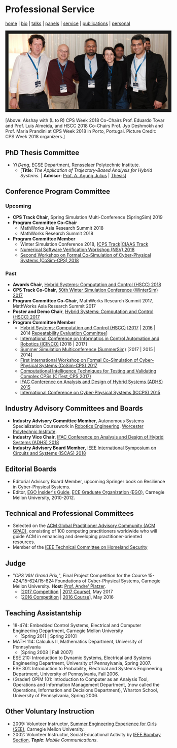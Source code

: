 # Professional Service
[home](index.html) \| [bio](bio.html) \| [talks](talks.html) \| [panels](panels.html) \| [service](service.html) \| [publications](publications.html) \| [personal](personal.html)

<a><img src="files/pictures/CPSWeekHSCC2018.jpg" 
alt="Akshay Rajhans" width="950" border="10" /></a>

\[Above: Akshay with (L to R) CPS Week 2018 Co-Chairs Prof. Eduardo Tovar and Prof. Luis Almeida, and HSCC 2018 Co-Chairs Prof. Jyo Deshmokh and Prof. Maria Prandini at CPS Week 2018 in Porto, Portugal. Picture Credit: CPS Week 2018 organizers.\]


## PhD Thesis Committee
- *Yi Deng*, ECSE Department, Rensselaer Polytechnic Institute. 
  - \[**Title**: *The Application of Trajectory-Based Analysis for Hybrid Systems.* \| **Advisor**: [Prof. A. Agung Julius](https://www.ecse.rpi.edu/homepages/agung/) \| [Thesis](http://digitool.rpi.edu:8881/R/Q7XRLHP737DNTBGS3YH8M9DPXMLHDTXV5QV63VM11NES8FQFQ2-01342?func=dbin-jump-full&object_id=176756&local_base=GEN01&pds_handle=GUEST)\]

## Conference Program Committee
### Upcoming
- **CPS Track Chair**, Spring Simulation Multi-Conference (SpringSim) 2019
- **Program Committee Co-Chair** 
  - MathWorks Asia Research Summit 2018
  - MathWorks Research Summit 2018
- **Program Committee Member**
  - Winter Simulation Conference 2018, \[[CPS Track](http://meetings2.informs.org/wordpress/wsc2018/tracks/#cyPhySys)\|[CIAAS Track](http://meetings2.informs.org/wordpress/wsc2018/tracks/#ciass)
  - [Numerical Software Verification Workshop (NSV) 2018](https://nsv-2018.github.io/nsv2018/)
  - [Second Workshop on Formal Co-Simulation of Cyber-Physical Systems (CoSim-CPS) 2018](https://sites.google.com/view/cosimcps18)

### Past
- **Awards Chair**, [Hybrid Systems: Computation and Control (HSCC) 2018](https://www.hscc2018.deib.polimi.it/committees)
- **CPS Track Co-Chair**, [50th Winter Simulation Conference (WinterSim) 2017](http://meetings2.informs.org/wordpress/wsc2017/tracks/#cyPhySys)
- **Program Committee Co-Chair**, MathWorks Research Summit 2017, MathWorks Asia Research Summit 2017
- **Poster and Demo Chair**, [Hybrid Systems: Computation and Control (HSCC) 2017](http://hscc2017.ece.illinois.edu/)
- **Program Committee Member**
  - [Hybrid Systems: Computation and Control (HSCC)](http://www.hscc-conference.org/) \[[2017](http://hscc2017.ece.illinois.edu/) \| [2016](http://www.cs.ox.ac.uk/conferences/hscc2016/) \| 2014 [Repeatability Evaluation Committee](https://sites.google.com/site/hscc2014repeatability/)\]
  - [International Conference on Informatics in Control Automation and Robotics (ICINCO)](http://www.icinco.org/) \[2018 \| 2017\]
  - [Summer Simulation Multiconference (SummerSim)](http://www.scs.org/summersim) [2017 \| 2015 \| 2014]
  - [First International Workshop on Formal Co-Simulation of Cyber-Physical Systems (CoSim-CPS) 2017](https://sites.google.com/view/cosimcps17/home)
  - [Computational Intelligence Techniques for Testing and Validating Complex CPSs (CITest_CPS 2017)](http://paris.utdallas.edu/CITest_CPS17)
  - [IFAC Conference on Analysis and Design of Hybrid Systems (ADHS) 2015](http://adhs15.gatech.edu/)
  - [International Conference on Cyber-Physical Systems (ICCPS) 2015](http://iccps.acm.org/2015/)

## Industry Advisory Committees and Boards
- **Industry Advisory Committee Member**, Autonomous Systems Specialization Coursework in [Robotics Engineering](https://www.wpi.edu/academics/departments/robotics-engineering), [Worcester Polytechnic Institute](https://www.wpi.edu/).
- **Industry Vice Chair**, [IFAC Conference on Analysis and Design of Hybrid Systems (ADHS) 2018](http://www.cs.ox.ac.uk/conferences/ADHS18/)
- **Industry Advisory Board Member**, [IEEE International Symposium on Circuits and Systems (ISCAS) 2018](http://www.iscas2018.org/)

## Editorial Boards
- Editorial Advisory Board Member, upcoming Springer book on Resilience in Cyber-Physical Systems.
- Editor, [EGO Insider's Guide](http://www.ece.cmu.edu/~ego/files/insiders/guide2012.pdf), [ECE Graduate Organization (EGO)](https://www.ece.cmu.edu/~ego/), Carnegie Mellon University, 2010-2012.

## Technical and Professional Committees
- Selected on the [ACM Global Practitioner Advisory Community (ACM GPAC)](https://www.acm.org/education/gpac), consisting of 100 computing practitioners worldwide who will guide ACM in enhancing and developing practitioner-oriented resources.
- Member of the [IEEE Technical Committee on Homeland Security](http://www.ieeesmc.org/technical-activities/systems-science-and-engineering/homeland-security)

## Judge
- "*CPS V&V Grand Prix,*", Final Project Competition for the Course 15-424/15-624/15-824 Foundations of Cyber-Physical Systems, Carnegie Mellon University. **Host**: [Prof. Andre' Platzer](http://www.cs.cmu.edu/~aplatzer/). 
  - \[[2017 Competition](http://www.cs.cmu.edu/~aplatzer/course/fcps17-competition.html) \| [2017 Course](http://www.cs.cmu.edu/~aplatzer/course/fcps17.html)\], May 2017
  - \[[2016 Competition](http://www.cs.cmu.edu/~aplatzer/course/fcps16-competition.html) \| [2016 Course](http://www.cs.cmu.edu/~aplatzer/course/fcps16.html)\], May 2016


## Teaching Assistantship
- 18-474: Embedded Control Systems, Electrical and Computer Engineering Department, Carnegie Mellon University 
  - \[Spring 2011 \| Spring 2010\]
- MATH 114: Calculus II, Mathematics Department, University of Pennsylvania
  - \[Spring 2008 \| Fall 2007\]
- ESE 210: Introduction to Dynamic Systems, Electrical and Systems Engineering Department, University of Pennsylvania, Spring 2007.
- ESE 301: Introduction to Probability, Electrical and Systems Engineering Department, University of Pennsylvania, Fall 2006.
- (Grader) OPIM 101: Introduction to Computer as an Analysis Tool, Operations and Information Management Department, (now called the Operations, Information and Decisions Department), Wharton School, University of Pennsylvania, Spring 2006.

## Other Voluntary Instruction
- 2009: Volunteer Instructor, [Summer Engineering Experience for Girls (SEE)](https://www.cmu.edu/ices/outreach/see/), Carnegie Mellon University.
- 2002: Volunteer Instructor, Social Educational Activity by [IEEE Bombay Section](http://ieeebombay.org), **_Topic_**: *Mobile Communications*.
